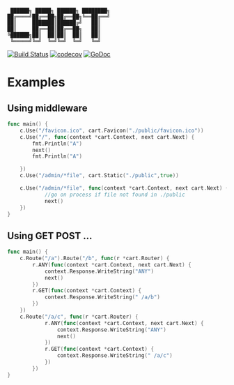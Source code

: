 
```
 ██████╗ █████╗ ██████╗ ████████╗
██╔════╝██╔══██╗██╔══██╗╚══██╔══╝
██║     ███████║██████╔╝   ██║
██║     ██╔══██║██╔══██╗   ██║
╚██████╗██║  ██║██║  ██║   ██║
 ╚═════╝╚═╝  ╚═╝╚═╝  ╚═╝   ╚═╝
```

[![Build Status](https://travis-ci.org/teatak/cart.svg?branch=master)](https://travis-ci.org/gimke/cart) [![codecov](https://codecov.io/gh/gimke/cart/branch/master/graph/badge.svg)](https://codecov.io/gh/gimke/cart) [![GoDoc](https://godoc.org/github.com/teatak/cart?status.svg)](https://godoc.org/github.com/teatak/cart)


# Examples

## Using middleware
```go
func main() {
	c.Use("/favicon.ico", cart.Favicon("./public/favicon.ico"))
	c.Use("/", func(context *cart.Context, next cart.Next) {
		fmt.Println("A")
		next()
		fmt.Println("A")

	})
	c.Use("/admin/*file", cart.Static("./public",true))

	c.Use("/admin/*file", func(context *cart.Context, next cart.Next) {
            //go on process if file not found in ./public
            next()
	})
}
```
## Using GET POST ... 
```go
func main() {
	c.Route("/a").Route("/b", func(r *cart.Router) {
		r.ANY(func(context *cart.Context, next cart.Next) {
			context.Response.WriteString("ANY")
			next()
		})
		r.GET(func(context *cart.Context) {
			context.Response.WriteString(" /a/b")
		})
	})
	c.Route("/a/c", func(r *cart.Router) {
    		r.ANY(func(context *cart.Context, next cart.Next) {
    			context.Response.WriteString("ANY")
    			next()
    		})
    		r.GET(func(context *cart.Context) {
    			context.Response.WriteString(" /a/c")
    		})
    	})
}
```
